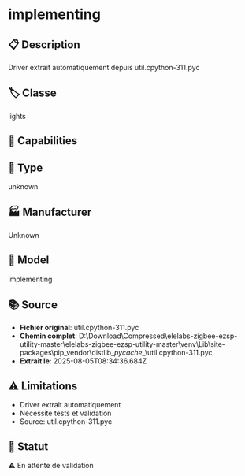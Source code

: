 # implementing

## 📋 Description
Driver extrait automatiquement depuis util.cpython-311.pyc

## 🏷️ Classe
lights

## 🔧 Capabilities


## 📡 Type
unknown

## 🏭 Manufacturer
Unknown

## 📱 Model
implementing

## 📚 Source
- **Fichier original**: util.cpython-311.pyc
- **Chemin complet**: D:\Download\Compressed\elelabs-zigbee-ezsp-utility-master\elelabs-zigbee-ezsp-utility-master\venv\Lib\site-packages\pip\_vendor\distlib\__pycache__\util.cpython-311.pyc
- **Extrait le**: 2025-08-05T08:34:36.684Z

## ⚠️ Limitations
- Driver extrait automatiquement
- Nécessite tests et validation
- Source: util.cpython-311.pyc

## 🚀 Statut
⚠️ En attente de validation
